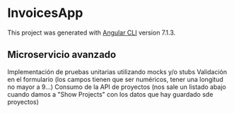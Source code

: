 # InvoicesApp

This project was generated with [Angular CLI](https://github.com/angular/angular-cli) version 7.1.3.

## Microservicio avanzado
Implementación de pruebas unitarias utilizando mocks y/o stubs
Validación en el formulario (los campos tienen que ser numéricos, tener una longitud no mayor a 9...)
Consumo de la API de proyectos (nos sale un listado abajo cuando damos a "Show Projects" con los datos que hay guardado sde proyectos)


